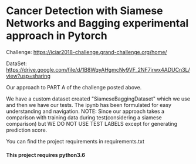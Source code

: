 # Cancer Detection with Siamese Networks and Bagging experimental approach in Pytorch

Challenge: https://iciar2018-challenge.grand-challenge.org/home/

DataSet: https://drive.google.com/file/d/1B8WqyAHgmcNy9VF_2NF7jrwx4ADUCn3L/view?usp=sharing

Our approach to PART A of the challenge posted above.

We have a custom dataset created "SiameseBaggingDataset" which we use and then we have our tests. The ipynb has been formulated for easy understanding and navigation. NOTE: Since our approach takes a comparison with training data during test(considering a siamese comparison) but WE DO NOT USE TEST LABELS except for generating prediction score.


You can find the project requirements in requirements.txt

#### This project requires python3.6
